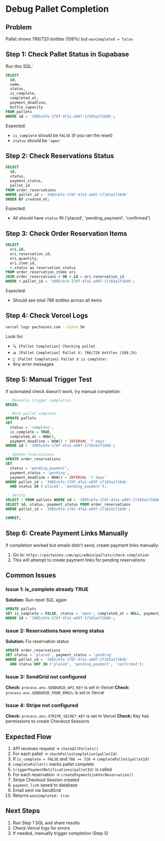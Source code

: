 # Debug Pallet Completion

## Problem
Pallet shows 786/720 bottles (109%) but `wasCompleted = false`

## Step 1: Check Pallet Status in Supabase

Run this SQL:

```sql
SELECT 
  id, 
  name, 
  status,
  is_complete,
  completed_at,
  payment_deadline,
  bottle_capacity
FROM pallets 
WHERE id = '3985cbfe-178f-4fa1-a897-17183a1f18db';
```

Expected:
- `is_complete` should be `FALSE` (if you ran the reset)
- `status` should be `'open'`

## Step 2: Check Reservations Status

```sql
SELECT 
  id,
  status,
  payment_status,
  pallet_id
FROM order_reservations
WHERE pallet_id = '3985cbfe-178f-4fa1-a897-17183a1f18db'
ORDER BY created_at;
```

Expected:
- All should have `status` IN ('placed', 'pending_payment', 'confirmed')

## Step 3: Check Order Reservation Items

```sql
SELECT 
  ori.id,
  ori.reservation_id,
  ori.quantity,
  ori.item_id,
  r.status as reservation_status
FROM order_reservation_items ori
JOIN order_reservations r ON r.id = ori.reservation_id
WHERE r.pallet_id = '3985cbfe-178f-4fa1-a897-17183a1f18db';
```

Expected:
- Should see total 786 bottles across all items

## Step 4: Check Vercel Logs

```bash
vercel logs pactwines.com --since 5m
```

Look for:
- `🔍 [Pallet Completion] Checking pallet`
- `📊 [Pallet Completion] Pallet X: 786/720 bottles (109.2%)`
- `🎉 [Pallet Completion] Pallet X is complete!`
- Any error messages

## Step 5: Manual Trigger Test

If automated check doesn't work, try manual completion:

```sql
-- Manually trigger completion
BEGIN;

-- Mark pallet complete
UPDATE pallets
SET 
  status = 'complete',
  is_complete = TRUE,
  completed_at = NOW(),
  payment_deadline = NOW() + INTERVAL '7 days'
WHERE id = '3985cbfe-178f-4fa1-a897-17183a1f18db';

-- Update reservations
UPDATE order_reservations
SET 
  status = 'pending_payment',
  payment_status = 'pending',
  payment_deadline = NOW() + INTERVAL '7 days'
WHERE pallet_id = '3985cbfe-178f-4fa1-a897-17183a1f18db'
  AND status IN ('placed', 'pending_payment');

-- Verify
SELECT * FROM pallets WHERE id = '3985cbfe-178f-4fa1-a897-17183a1f18db';
SELECT id, status, payment_status FROM order_reservations 
WHERE pallet_id = '3985cbfe-178f-4fa1-a897-17183a1f18db';

COMMIT;
```

## Step 6: Create Payment Links Manually

If completion worked but emails didn't send, create payment links manually:

1. Go to: `https://pactwines.com/api/admin/pallets/check-completion`
2. This will attempt to create payment links for pending reservations

## Common Issues

### Issue 1: is_complete already TRUE
**Solution:** Run reset SQL again
```sql
UPDATE pallets
SET is_complete = FALSE, status = 'open', completed_at = NULL, payment_deadline = NULL
WHERE id = '3985cbfe-178f-4fa1-a897-17183a1f18db';
```

### Issue 2: Reservations have wrong status
**Solution:** Fix reservation status
```sql
UPDATE order_reservations
SET status = 'placed', payment_status = 'pending'
WHERE pallet_id = '3985cbfe-178f-4fa1-a897-17183a1f18db'
  AND status NOT IN ('placed', 'pending_payment', 'confirmed');
```

### Issue 3: SendGrid not configured
**Check:** `process.env.SENDGRID_API_KEY` is set in Vercel
**Check:** `process.env.SENDGRID_FROM_EMAIL` is set in Vercel

### Issue 4: Stripe not configured
**Check:** `process.env.STRIPE_SECRET_KEY` is set in Vercel
**Check:** Key has permissions to create Checkout Sessions

## Expected Flow

1. API receives request → `checkAllPallets()`
2. For each pallet → `checkPalletCompletion(palletId)`
3. If `is_complete = FALSE` and `786 >= 720` → `completePallet(palletId)`
4. `completePallet()` marks pallet complete
5. `triggerPaymentNotifications(palletId)` is called
6. For each reservation → `createPaymentLinkForReservation()`
7. Stripe Checkout Session created
8. `payment_link` saved to database
9. Email sent via SendGrid
10. Returns `wasCompleted: true`

## Next Steps

1. Run Step 1 SQL and share results
2. Check Vercel logs for errors
3. If needed, manually trigger completion (Step 5)

